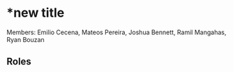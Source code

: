 # *new title
Members: Emilio Cecena, Mateos Pereira, Joshua Bennett, Ramil Mangahas, Ryan Bouzan
## Roles

